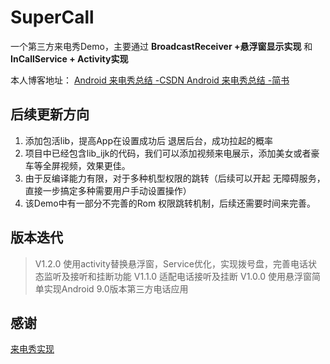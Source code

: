 # SuperCall

一个第三方来电秀Demo，主要通过 **BroadcastReceiver +悬浮窗显示实现** 和 **InCallService + Activity实现**

本人博客地址：
[Android 来电秀总结 -CSDN ](https://blog.csdn.net/qq_27948659/article/details/113593058)
[Android 来电秀总结 -简书 ](https://www.jianshu.com/p/167437971441)

## 后续更新方向
1. 添加包活lib，提高App在设置成功后 退居后台，成功拉起的概率
2. 项目中已经包含lib_ijk的代码，我们可以添加视频来电展示，添加美女或者豪车等全屏视频，效果更佳。
3. 由于反编译能力有限，对于多种机型权限的跳转（后续可以开起 无障碍服务，直接一步搞定多种需要用户手动设置操作）
4. 该Demo中有一部分不完善的Rom 权限跳转机制，后续还需要时间来完善。


## 版本迭代
>V1.2.0 使用activity替换悬浮窗，Service优化，实现拨号盘，完善电话状态监听及接听和挂断功能
>V1.1.0 适配电话接听及挂断
>V1.0.0 使用悬浮窗简单实现Android 9.0版本第三方电话应用

## 感谢

[来电秀实现](https://ljd1996.github.io/2019/12/20/Android%E6%9D%A5%E7%94%B5%E7%A7%80%E5%AE%9E%E8%B7%B5/)
